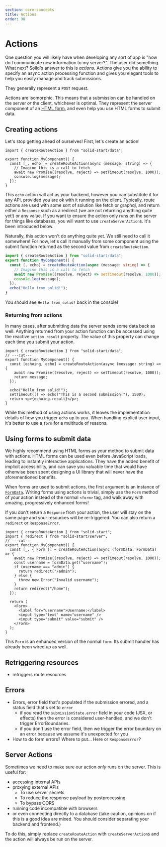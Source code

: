 ```yaml
---
section: core-concepts
title: Actions
order: 98
---
```


# Actions

One question you will likely have when developing any sort of app is "how do I communicate new information to my server?". The user did something. What next? Solid's answer to this is _actions_. Actions give you the ability to specify an async action processing function and gives you elegant tools to help you easily manage and track submissions. 

They generally represent a `POST` request.

Actions are isomorphic. This means that a submission can be handled on the server _or_ the client, whichever is optimal. They represent the server component of an [HTML form](https://developer.mozilla.org/en-US/docs/Web/HTML/Element/form), and even help you use HTML forms to submit data.

## Creating actions

Let's stop getting ahead of ourselves! First, let's create an action!

```tsx twoslash
import { createRouteAction } from "solid-start/data";

export function MyComponent() {
  const [_, echo] = createRouteAction(async (message: string) => {
    // Imagine this is a call to fetch
    await new Promise((resolve, reject) => setTimeout(resolve, 1000));
    console.log(message);
  });
}
```

This `echo` action will act as your backend, however you can substitute it for any API, provided you are ok with it running on the client. Typically, route actions are used with some sort of solution like fetch or graphql, and return either a `Response` such as a redirect (we are not returning anything quite yet!) or any value. If you want to ensure the action only runs on the server for things like databases, you will want to use `createServerAction$`. It's been introduced below.

Naturally, this action won't do anything quite yet. We still need to call it somewhere! For now, let's call it manually from some component using the submit function returned as the second value from `createRouteAction`.

```ts twoslash {3,8}
import { createRouteAction } from "solid-start/data";
export function MyComponent() {
  const [, echo] = createRouteAction(async (message: string) => {
    // Imagine this is a call to fetch
    await new Promise((resolve, reject) => setTimeout(resolve, 1000));
    console.log(message);
  });
  echo("Hello from solid!");
}
```

You should see `Hello from solid!` back in the console!

### Returning from actions

In many cases, after submitting data the server sends some data back as well. Anything returned from your action function can be accessed using the reactive `action.result` property. The value of this property can change each time you submit your action.

```tsx twoslash {2,4,7-9}
import { createRouteAction } from "solid-start/data";
// ---cut---
export function MyComponent() {
  const [echoing, echo] = createRouteAction(async (message: string) => {
    await new Promise((resolve, reject) => setTimeout(resolve, 1000));
    return message;
  });

  echo("Hello from solid!");
  setTimeout(() => echo("This is a second submission!"), 1500);
  return <p>{echoing.result}</p>;
}
```

While this method of using actions works, it leaves the implementation details of how you trigger `echo` up to you. When handling explicit user input, it's better to use a `form` for a multitude of reasons.

## Using forms to submit data

We highly recommend using HTML forms as your method to submit data with actions. HTML forms can be used even before JavaScript loads, leading to instantly interactive applications. They have the added benefit of implicit accessibility, and can save you valuable time that would have otherwise been spent designing a UI library that will never have the aforementioned benefits.

When forms are used to submit actions, the first argument is an instance of [`FormData`](https://developer.mozilla.org/en-US/docs/Web/API/FormData). Writing forms using actions is trivial, simply use the `Form` method of your action instead of the normal `<form>` tag, and walk away with amazing, progressively enhanced forms!

If you don't return a `Response` from your action, the user will stay on the same page and your resources will be re-triggered. You can also return a `redirect` or `ResponseError`.

```tsx twoslash
import { createRouteAction } from "solid-start";
import { redirect } from "solid-start/server";
// ---cut---
export function MyComponent() {
  const [_, { Form }] = createRouteAction(async (formData: FormData) => {
    await new Promise((resolve, reject) => setTimeout(resolve, 1000));
    const username = formData.get("username");
    if (username === "admin") {
      return redirect("/admin");
    } else {
      throw new Error("Invalid username");
    }
    return redirect("/home");
  });

  return (
    <Form>
      <label for="username">Username:</label>
      <input type="text" name="username" />
      <input type="submit" value="submit" />
    </Form>
  );
}
```

This `Form` is an enhanced version of the normal `form`. Its submit handler has already been wired up as well. 

## Retriggering resources

- retriggers route resources

## Errors

- Errors, error field that's populated if the submission errored, and a status field that's set to `error`
  - if you read the `submissionState.error` field in your code (JSX, or effects) then the error is considered user-handled, and we don't trigger ErrorBoundaries.
  - if you don't use the error field, then we trigger the error boundary on an error because we assume it's unexpected for you
- How to do form errors? Where to put... Here or `ResponseError`?

## Server Actions

Sometimes we need to make sure our action _only_ runs on the server. This is useful for:

- accessing internal APIs
- proxying external APIs
  - To use server secrets
  - To reduce the response payload by postprocessing
  - To bypass CORS
- running code incompatible with browsers
- or even connecting directly to a database (take caution, opinions on if this is a good idea are mixed. You should consider separating your backend and frontend.)

To do this, simply replace `createRouteAction` with `createServerAction$` and the action will always be run on the server.
